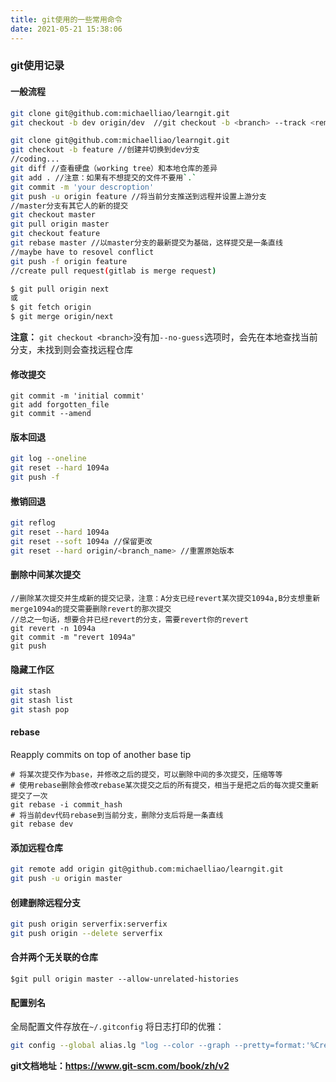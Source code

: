 ```yaml
---
title: git使用的一些常用命令
date: 2021-05-21 15:38:06
---
```



### git使用记录

#### 一般流程

```bash
git clone git@github.com:michaelliao/learngit.git
git checkout -b dev origin/dev  //git checkout -b <branch> --track <remote>/<branch>
```
```bash
git clone git@github.com:michaelliao/learngit.git
git checkout -b feature //创建并切换到dev分支
//coding...
git diff //查看硬盘（working tree）和本地仓库的差异
git add . //注意：如果有不想提交的文件不要用`.`
git commit -m 'your descroption'
git push -u origin feature //将当前分支推送到远程并设置上游分支
//master分支有其它人的新的提交
git checkout master
git pull origin master
git checkout feature
git rebase master //以master分支的最新提交为基础，这样提交是一条直线
//maybe have to resovel conflict
git push -f origin feature
//create pull request(gitlab is merge request)
```
```bash
$ git pull origin next
或
$ git fetch origin
$ git merge origin/next
```

**注意：** `git checkout <branch>`没有加`--no-guess`选项时，会先在本地查找当前分支，未找到则会查找远程仓库

#### 修改提交
```
git commit -m 'initial commit'
git add forgotten_file
git commit --amend
```

#### 版本回退
```bash
git log --oneline
git reset --hard 1094a
git push -f
```

#### 撤销回退
```bash
git reflog
git reset --hard 1094a
git reset --soft 1094a //保留更改
git reset --hard origin/<branch_name> //重置原始版本
```

#### 删除中间某次提交
```bsah
//删除某次提交并生成新的提交记录，注意：A分支已经revert某次提交1094a,B分支想重新merge1094a的提交需要删除revert的那次提交
//总之一句话，想要合并已经revert的分支，需要revert你的revert
git revert -n 1094a
git commit -m "revert 1094a"
git push
```

#### 隐藏工作区
```bash
git stash
git stash list
git stash pop
```

#### rebase
Reapply commits on top of another base tip

```
# 将某次提交作为base，并修改之后的提交，可以删除中间的多次提交，压缩等等
# 使用rebase删除会修改rebase某次提交之后的所有提交，相当于是把之后的每次提交重新提交了一次
git rebase -i commit_hash
# 将当前dev代码rebase到当前分支，删除分支后将是一条直线
git rebase dev
```

#### 添加远程仓库
```bash
git remote add origin git@github.com:michaelliao/learngit.git
git push -u origin master
```

#### 创建删除远程分支
```bash
git push origin serverfix:serverfix
git push origin --delete serverfix
```

#### 合并两个无关联的仓库
```
$git pull origin master --allow-unrelated-histories
```

#### 配置别名
全局配置文件存放在`~/.gitconfig`
将日志打印的优雅：
```bash
git config --global alias.lg "log --color --graph --pretty=format:'%Cred%h%Creset -%C(yellow)%d%Creset %s %Cgreen(%cr) %C(bold blue)<%an>%Creset' --abbrev-commit"
```

**git文档地址：https://www.git-scm.com/book/zh/v2**

